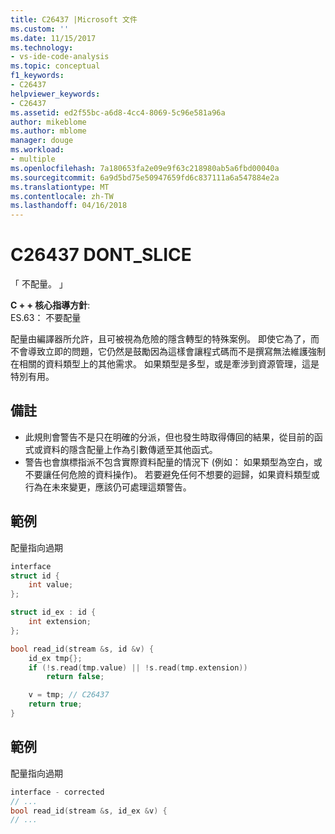 ```yaml
---
title: C26437 |Microsoft 文件
ms.custom: ''
ms.date: 11/15/2017
ms.technology:
- vs-ide-code-analysis
ms.topic: conceptual
f1_keywords:
- C26437
helpviewer_keywords:
- C26437
ms.assetid: ed2f55bc-a6d8-4cc4-8069-5c96e581a96a
author: mikeblome
ms.author: mblome
manager: douge
ms.workload:
- multiple
ms.openlocfilehash: 7a180653fa2e09e9f63c218980ab5a6fbd00040a
ms.sourcegitcommit: 6a9d5bd75e50947659fd6c837111a6a547884e2a
ms.translationtype: MT
ms.contentlocale: zh-TW
ms.lasthandoff: 04/16/2018
---
```

# <a name="c26437-dontslice"></a>C26437 DONT_SLICE
「 不配量。 」

**C + + 核心指導方針**:   
ES.63： 不要配量

配量由編譯器所允許，且可被視為危險的隱含轉型的特殊案例。 即使它為了，而不會導致立即的問題，它仍然是鼓勵因為這樣會讓程式碼而不是撰寫無法維護強制在相關的資料類型上的其他需求。 如果類型是多型，或是牽涉到資源管理，這是特別有用。

## <a name="remarks"></a>備註    
 -  此規則會警告不是只在明確的分派，但也發生時取得傳回的結果，從目前的函式或資料的隱含配量上作為引數傳遞至其他函式。
-  警告也會旗標指派不包含實際資料配量的情況下 (例如： 如果類型為空白，或不要讓任何危險的資料操作)。 若要避免任何不想要的迴歸，如果資料類型或行為在未來變更，應該仍可處理這類警告。
## <a name="example"></a>範例 
配量指向過期 

```cpp
interface
struct id {
    int value;
};

struct id_ex : id {
    int extension;
};

bool read_id(stream &s, id &v) {
    id_ex tmp{};
    if (!s.read(tmp.value) || !s.read(tmp.extension))
        return false;

    v = tmp; // C26437
    return true;
}
```

## <a name="example"></a>範例 
配量指向過期 

```cpp
interface - corrected
// ...
bool read_id(stream &s, id_ex &v) {
// ...
```

